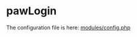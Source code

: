 # pawLogin

The configuration file is here: [modules/config.php](https://github.com/MyEcoria/pawLogin/blob/main/modules/config.php)

